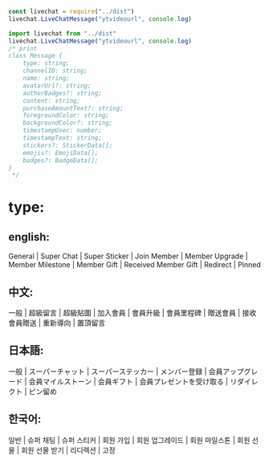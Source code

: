 ```ts
const livechat = require("../dist")
livechat.LiveChatMessage("ytvideourl", console.log)

import livechat from "../dist"
livechat.LiveChatMessage("ytvideourl", console.log)
/* print
class Message {
    type: string;
    channelID: string;
    name: string;
    avatarUrl?: string;
    authorBadges?: string;
    content: string;
    purchaseAmountText?: string;
    foregroundColor: string;
    backgroundColor?: string;
    timestampUsec: number;
    timestampText: string;
    stickers?: StickerData[];
    emojis?: EmojiData[];
    badges?: BadgeData[];
}
 */
```
# type:

## english: 
General | Super Chat | Super Sticker | Join Member | Member Upgrade | Member Milestone | Member Gift | Received Member Gift | Redirect | Pinned

## 中文: 
一般 | 超級留言 | 超級貼圖 | 加入會員 | 會員升級 | 會員里程碑 | 贈送會員 | 接收會員贈送 | 重新導向 | 置頂留言

## 日本語: 
一般 | スーパーチャット | スーパーステッカー | メンバー登録 | 会員アップグレード | 会員マイルストーン | 会員ギフト | 会員プレゼントを受け取る | リダイレクト | ピン留め

## 한국어: 
일반 | 슈퍼 채팅 | 슈퍼 스티커 | 회원 가입 | 회원 업그레이드 | 회원 마일스톤 | 회원 선물 | 회원 선물 받기 | 리디렉션 | 고정